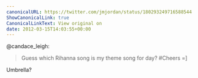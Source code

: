 ```yaml
---
canonicalURL: https://twitter.com/jmjordan/status/180293249716588544
ShowCanonicalLink: true
CanonicalLinkText: View original on
date: 2012-03-15T14:03:55+00:00
---
```

@candace_leigh:

> Guess which Rihanna song is my theme song for day? #Cheers =]

Umbrella?